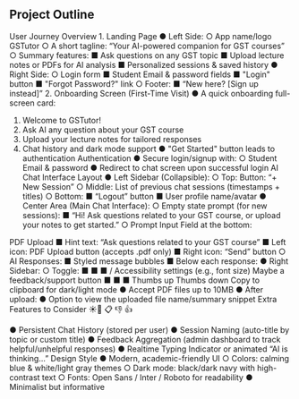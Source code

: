 ## Project Outline

User Journey Overview 1. Landing Page
● Left Side:
○ App name/logo GSTutor
○ A short tagline: “Your AI-powered companion for GST courses”
○ Summary features:
■ Ask questions on any GST topic
■ Upload lecture notes or PDFs for AI analysis
■ Personalized sessions & saved history
● Right Side:
○ Login form
■ Student Email & password fields
■ "Login" button
■ "Forgot Password?" link
○ Footer:
■ “New here? [Sign up instead]”
2. Onboarding Screen (First-Time Visit)
● A quick onboarding full-screen card:

 1. Welcome to GSTutor!
2. Ask AI any question about your GST course
3. Upload your lecture notes for tailored responses
4. Chat history and dark mode support
● "Get Started" button leads to authentication
Authentication
● Secure login/signup with:
○ Student Email & password
● Redirect to chat screen upon successful login
AI Chat Interface Layout
● Left Sidebar (Collapsible):
○ Top: Button: “+ New Session”
○ Middle: List of previous chat sessions (timestamps + titles)
○ Bottom:
■ “Logout” button
■ User profile name/avatar
● Center Area (Main Chat Interface):
○ Empty state prompt (for new sessions):
■ “Hi! Ask questions related to your GST course, or upload your notes to
get started.”
○ Prompt Input Field at the bottom:

 PDF Upload
■ Hint text: “Ask questions related to your GST course”
■ Left icon: PDF Upload button (accepts .pdf only)
■ Right icon: “Send” button
○ AI Responses:
■ Styled message bubbles
■ Below each response:
● Right Sidebar: ○ Toggle:
■ ■ ■
/
Accessibility settings (e.g., font size) Maybe a feedback/support button
■ ■ ■
Thumbs up Thumbs down Copy to clipboard
for dark/light mode
● Accept PDF files up to 10MB
● After upload:
● Option to view the uploaded file name/summary snippet
Extra Features to Consider
☀🌙
📋
👎
👍

● Persistent Chat History (stored per user)
● Session Naming (auto-title by topic or custom title)
● Feedback Aggregation (admin dashboard to track helpful/unhelpful responses)
● Realtime Typing Indicator or animated “AI is thinking...”
Design Style
● Modern, academic-friendly UI
○ Colors: calming blue & white/light gray themes
○ Dark mode: black/dark navy with high-contrast text
○ Fonts: Open Sans / Inter / Roboto for readability
● Minimalist but informative
